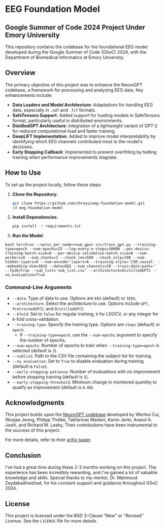 # EEG Foundation Model

## Google Summer of Code 2024 Project Under Emory University

This repository contains the codebase for the foundational EEG model developed during the Google Summer of Code (GSoC) 2024, with the Department of Biomedical Informatics at Emory University.

## Overview

The primary objective of this project was to enhance the NeuroGPT codebase, a framework for processing and analyzing EEG data. Key enhancements include:

- **Data Loaders and Model Architecture**: Adaptations for handling EEG data, especially in `.edf` and `.fif` formats.
- **SafeTensors Support**: Added support for loading models in SafeTensors format, particularly useful in distributed environments.
- **DistilledGPT Architecture**: Integration of a lightweight variant of GPT-2 for reduced computational load and faster training.
- **DeepLIFT Implementation**: Added to improve model interpretability by identifying which EEG channels contributed most to the model's decisions.
- **Early Stopping Callback**: Implemented to prevent overfitting by halting training when performance improvements stagnate.

## How to Use

To set up the project locally, follow these steps:

1. **Clone the Repository**:
    ```bash
    git clone https://github.com/zhreyu/eeg-foundation-model.git
    cd eeg-foundation-model
    ```

2. **Install Dependencies**:
    ```bash
    pip install -r requirements.txt
    ```

3. **Run the Model**:
    
```
bash torchrun --nproc_per_node=<num_gpu> src/train_gpt.py --training-type=epoch --num-epochs=25 --log-every-n-steps=10000 --per-device-training-batch-size=8 --per-device-validation-batch-size=8 --num-workers=0 --num_chunks=2 --chunk_len=500 --chunk_ovlp=100 --num-hidden-layers=6 --num-encoder-layers=6 --training-style='CSM_causal' --embedding-dim=1024 --data=EEG --num_channels=20 --train-data-path='' --fp16=True --sub_list='sub_list.csv' --architecture=DistilledGPT2 --no_evaluation=True
```

### Command-Line Arguments

- `--data`: Type of data to use. Options are `EEG` (default) or `IEEG`.
- `--architecture`: Select the architecture to use. Options include `GPT`, `PretrainedGPT2`, and `DistilledGPT2`.
- `--kfold`: Set to `false` for regular training, `0` for LOOCV, or any integer for k-fold cross-validation.
- `--training-type`: Specify the training type. Options are `steps` (default) or `epoch`.
    - If `--training-type=epoch`, use the `--num-epochs` argument to specify the number of epochs.
- `--num-epochs`: Number of epochs to train when `--training-type=epoch` is selected (default is `3`).
- `--sublist`: Path to the CSV file containing the subject list for training.
- `--no_evaluation`: Set to `True` to disable evaluation during training (default is `False`).
- `--early-stopping-patience`: Number of evaluations with no improvement before stopping training (default is `5`).
- `--early-stopping-threshold`: Minimum change in monitored quantity to qualify as improvement (default is `0.00`).

## Acknowledgments

This project builds upon the [NeuroGPT codebase](https://github.com/wenhui0206/NeuroGPT) developed by Wenhui Cui, Woojae Jeong, Philipp Thölke, Takfarinas Medani, Karim Jerbi, Anand A. Joshi, and Richard M. Leahy. Their contributions have been instrumental to the success of this project.

For more details, refer to their [arXiv paper](https://arxiv.org/abs/2311.03764).

## Conclusion

I’ve had a great time during these 2-3 months working on this project. The experience has been incredibly rewarding, and I’ve gained a lot of valuable knowledge and skills. Special thanks to my mentor, Dr. Mahmoud Zeydabadinezhad, for his constant support and guidance throughout GSoC 2024. 

## License

This project is licensed under the BSD 3-Clause "New" or "Revised" License. See the `LICENSE` file for more details.

